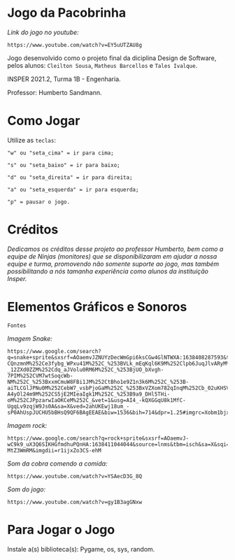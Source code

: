 # Jogo da Pacobrinha

*Link do jogo no youtube:* 

    https://www.youtube.com/watch?v=EY5uUTZAU8g

Jogo desenvolvido como o projeto final da diciplina Design de Software, pelos alunos:
`Cleilton Sousa`, `Matheus Barcellos` e `Tales Ivalque`.

INSPER 2021.2, Turma 1B - Engenharia.

Professor: Humberto Sandmann.

# Como Jogar
Utilize as `teclas`:

    "w" ou "seta_cima" = ir para cima; 

    "s" ou "seta_baixo" = ir para baixo;

    "d" ou "seta_direita" = ir para direita;

    "a" ou "seta_esquerda" = ir para esquerda;

    "p" = pausar o jogo.
# Créditos
*Dedicamos os créditos desse projeto ao professor Humberto, bem como a equipe de Ninjas (monitores) que se disponibilizaram em ajudar a nossa equipe e turma, promovendo não somente suporte ao jogo, mas também possibilitando a nós tamanha experiência como alunos da instituição Insper.*
# Elementos Gráficos e Sonoros
`Fontes`

*Imagem Snake:*

    https://www.google.com/search?q=snake+sprite&sxsrf=AOaemvJZNUYzDecWmGpi6ksCGw4GlNTWXA:1638408287593&tbm=isch&source=iu&ictx=1&fir=Xobm1bjxdip3iM%252CNvSPJQEXg7k6fM%252C_%253BzxWIteUdcqvRFM%252CcFRK9ul3KJv6TM%252C_%253BCFow9UJLl7fsUM%252Cdq_aJVolu0RM6M%252C_%253BfGmWCE-CQnzmnM%252Ce3fybg_WPxu41M%252C_%253BVLk_mEqKql6K9M%252Clpb6JuqJlvARyM%252C_%253BDWsK_1on8OKsUM%252ChsvJ7ncxIncbYM%252C_%253BZt1-_12ZXd0ZZM%252Cdq_aJVolu0RM6M%252C_%253BjUO_bXvgh-7PIM%252CVM7wtSoqcWb-NM%252C_%253BxxmCmuW8FBi1JM%252CtBho1e9Z1n3k6M%252C_%253B-aiTLCGlJPNu0M%252CebW7_vsbPjoGaM%252C_%253BxVZXom782qInqM%252Cb_02uKHSVjuvrM%252C_%253BAhY-A4yOl24m9M%252CS5jE2MIeaIgk1M%252C_%253B9a9_DHl5THi-oM%252CJPpzarwIaOKCeM%252C_&vet=1&usg=AI4_-kQXGGqU8k1MfC-UgqLv9zqjW9Js0A&sa=X&ved=2ahUKEwj18um_-sP0AhUspJUCHU5bBHsQ9QF6BAgEEAE&biw=1536&bih=714&dpr=1.25#imgrc=Xobm1bjxdip3iM 

*Imagem rock:*

    https://www.google.com/search?q=rock+sprite&sxsrf=AOaemvJ-wC9k9_uX3Q6SIKHGfmdhuPQnHA:1638411044044&source=lnms&tbm=isch&sa=X&sqi=2&ved=2ahUKEwiorZrihMT0AhVDSvEDHTQ0C7wQ_AUoAXoECAEQAw&biw=1536&bih=714&dpr=1.25#imgrc=DfQu6-MtZ3WmRM&imgdii=r1ijxZo3CS-ehM
*Som da cobra comendo a comida:*

    https://www.youtube.com/watch?v=YSAecD3G_8Q

*Som do jogo:*

    https://www.youtube.com/watch?v=gy1B3agGNxw

# Para Jogar o Jogo
Instale a(s) biblioteca(s):
Pygame,
os,
sys,
random.

